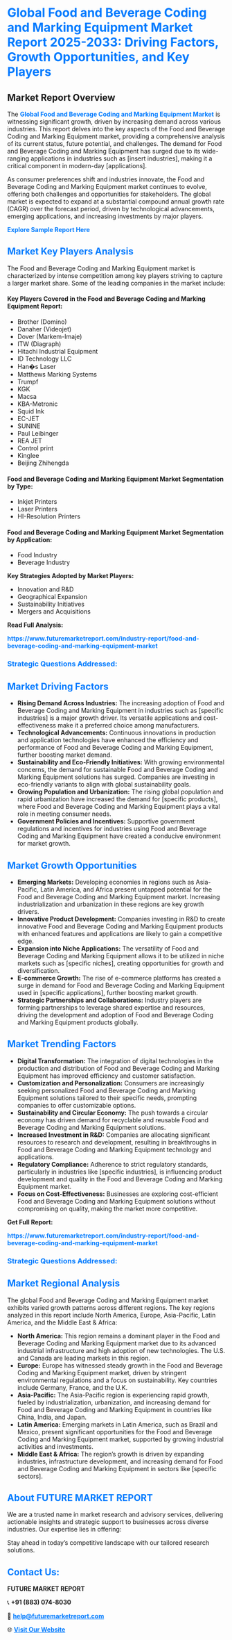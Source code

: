 <h1 style="color: #007BFF;">Global Food and Beverage Coding and Marking Equipment Market Report 2025-2033: Driving Factors, Growth Opportunities, and Key Players</h1>

<section id="overview">
<h2>Market Report Overview</h2>
<p>The <a href="https://www.futuremarketreport.com/industry-report/food-and-beverage-coding-and-marking-equipment-market" style="color: #007BFF; text-decoration: none;"><strong>Global Food and Beverage Coding and Marking Equipment Market</strong></a> is witnessing significant growth, driven by increasing demand across various industries. This report delves into the key aspects of the Food and Beverage Coding and Marking Equipment market, providing a comprehensive analysis of its current status, future potential, and challenges. The demand for Food and Beverage Coding and Marking Equipment has surged due to its wide-ranging applications in industries such as [insert industries], making it a critical component in modern-day [applications].</p>
<p>As consumer preferences shift and industries innovate, the Food and Beverage Coding and Marking Equipment market continues to evolve, offering both challenges and opportunities for stakeholders. The global market is expected to expand at a substantial compound annual growth rate (CAGR) over the forecast period, driven by technological advancements, emerging applications, and increasing investments by major players.</p>
</section>

<section id="overview">
<p><a href="https://www.futuremarketreport.com/request-sample/reportId=27044" style="color: #007BFF; text-decoration: none;"><strong>Explore Sample Report Here</strong></a></p>
</section>

<section id="key-players">
<h2 style="color: #007BFF;">Market Key Players Analysis</h2>
<p>The Food and Beverage Coding and Marking Equipment market is characterized by intense competition among key players striving to capture a larger market share. Some of the leading companies in the market include:</p>
<h4>Key Players Covered in the Food and Beverage Coding and Marking Equipment Report:</h4>
<ul><li>Brother (Domino)</li><li>Danaher (Videojet)</li><li>Dover (Markem-Imaje)</li><li>ITW (Diagraph)</li><li>Hitachi Industrial Equipment</li><li>ID Technology LLC</li><li>Han�s Laser</li><li>Matthews Marking Systems</li><li>Trumpf</li><li>KGK</li><li>Macsa</li><li>KBA-Metronic</li><li>Squid Ink</li><li>EC-JET</li><li>SUNINE</li><li>Paul Leibinger</li><li>REA JET</li><li>Control print</li><li>Kinglee</li><li>Beijing Zhihengda</li></ul>
<h4>Food and Beverage Coding and Marking Equipment Market Segmentation by Type:</h4>
<ul><li>Inkjet Printers</li><li>Laser Printers</li><li>HI-Resolution Printers</li></ul>

<h4>Food and Beverage Coding and Marking Equipment Market Segmentation by Application:</h4>
<ul><li>Food Industry</li><li>Beverage Industry</li></ul>
<p><strong>Key Strategies Adopted by Market Players:</strong></p>
<ul>
<li>Innovation and R&D</li>
<li>Geographical Expansion</li>
<li>Sustainability Initiatives</li>
<li>Mergers and Acquisitions</li>
</ul>
</section>

<section>
<p><strong>Read Full Analysis: </strong></p><a href="https://www.futuremarketreport.com/industry-report/food-and-beverage-coding-and-marking-equipment-market" style="color: #007BFF; text-decoration: none;"><strong>https://www.futuremarketreport.com/industry-report/food-and-beverage-coding-and-marking-equipment-market</strong></a>
<h3 style="color: #007BFF;">Strategic Questions Addressed:</h3>
</section>

<section id="driving-factors">
<h2 style="color: #007BFF;">Market Driving Factors</h2>
<ul>
<li><strong>Rising Demand Across Industries:</strong> The increasing adoption of Food and Beverage Coding and Marking Equipment in industries such as [specific industries] is a major growth driver. Its versatile applications and cost-effectiveness make it a preferred choice among manufacturers.</li>
<li><strong>Technological Advancements:</strong> Continuous innovations in production and application technologies have enhanced the efficiency and performance of Food and Beverage Coding and Marking Equipment, further boosting market demand.</li>
<li><strong>Sustainability and Eco-Friendly Initiatives:</strong> With growing environmental concerns, the demand for sustainable Food and Beverage Coding and Marking Equipment solutions has surged. Companies are investing in eco-friendly variants to align with global sustainability goals.</li>
<li><strong>Growing Population and Urbanization:</strong> The rising global population and rapid urbanization have increased the demand for [specific products], where Food and Beverage Coding and Marking Equipment plays a vital role in meeting consumer needs.</li>
<li><strong>Government Policies and Incentives:</strong> Supportive government regulations and incentives for industries using Food and Beverage Coding and Marking Equipment have created a conducive environment for market growth.</li>
</ul>
</section>

<section id="growth-opportunities">
<h2 style="color: #007BFF;">Market Growth Opportunities</h2>
<ul>
<li><strong>Emerging Markets:</strong> Developing economies in regions such as Asia-Pacific, Latin America, and Africa present untapped potential for the Food and Beverage Coding and Marking Equipment market. Increasing industrialization and urbanization in these regions are key growth drivers.</li>
<li><strong>Innovative Product Development:</strong> Companies investing in R&D to create innovative Food and Beverage Coding and Marking Equipment products with enhanced features and applications are likely to gain a competitive edge.</li>
<li><strong>Expansion into Niche Applications:</strong> The versatility of Food and Beverage Coding and Marking Equipment allows it to be utilized in niche markets such as [specific niches], creating opportunities for growth and diversification.</li>
<li><strong>E-commerce Growth:</strong> The rise of e-commerce platforms has created a surge in demand for Food and Beverage Coding and Marking Equipment used in [specific applications], further boosting market growth.</li>
<li><strong>Strategic Partnerships and Collaborations:</strong> Industry players are forming partnerships to leverage shared expertise and resources, driving the development and adoption of Food and Beverage Coding and Marking Equipment products globally.</li>
</ul>
</section>

<section id="trending-factors">
<h2 style="color: #007BFF;">Market Trending Factors</h2>
<ul>
<li><strong>Digital Transformation:</strong> The integration of digital technologies in the production and distribution of Food and Beverage Coding and Marking Equipment has improved efficiency and customer satisfaction.</li>
<li><strong>Customization and Personalization:</strong> Consumers are increasingly seeking personalized Food and Beverage Coding and Marking Equipment solutions tailored to their specific needs, prompting companies to offer customizable options.</li>
<li><strong>Sustainability and Circular Economy:</strong> The push towards a circular economy has driven demand for recyclable and reusable Food and Beverage Coding and Marking Equipment solutions.</li>
<li><strong>Increased Investment in R&D:</strong> Companies are allocating significant resources to research and development, resulting in breakthroughs in Food and Beverage Coding and Marking Equipment technology and applications.</li>
<li><strong>Regulatory Compliance:</strong> Adherence to strict regulatory standards, particularly in industries like [specific industries], is influencing product development and quality in the Food and Beverage Coding and Marking Equipment market.</li>
<li><strong>Focus on Cost-Effectiveness:</strong> Businesses are exploring cost-efficient Food and Beverage Coding and Marking Equipment solutions without compromising on quality, making the market more competitive.</li>
</ul>
</section>

<section>
<p><strong>Get Full Report: </strong></p><a href="https://www.futuremarketreport.com/industry-report/food-and-beverage-coding-and-marking-equipment-market" style="color: #007BFF; text-decoration: none;"><strong>https://www.futuremarketreport.com/industry-report/food-and-beverage-coding-and-marking-equipment-market</strong></a>
<h3 style="color: #007BFF;">Strategic Questions Addressed:</h3>
</section>


<section id="regional-analysis">
<h2 style="color: #007BFF;">Market Regional Analysis</h2>
<p>The global Food and Beverage Coding and Marking Equipment market exhibits varied growth patterns across different regions. The key regions analyzed in this report include North America, Europe, Asia-Pacific, Latin America, and the Middle East & Africa:</p>
<ul>
<li><strong>North America:</strong> This region remains a dominant player in the Food and Beverage Coding and Marking Equipment market due to its advanced industrial infrastructure and high adoption of new technologies. The U.S. and Canada are leading markets in this region.</li>
<li><strong>Europe:</strong> Europe has witnessed steady growth in the Food and Beverage Coding and Marking Equipment market, driven by stringent environmental regulations and a focus on sustainability. Key countries include Germany, France, and the U.K.</li>
<li><strong>Asia-Pacific:</strong> The Asia-Pacific region is experiencing rapid growth, fueled by industrialization, urbanization, and increasing demand for Food and Beverage Coding and Marking Equipment in countries like China, India, and Japan.</li>
<li><strong>Latin America:</strong> Emerging markets in Latin America, such as Brazil and Mexico, present significant opportunities for the Food and Beverage Coding and Marking Equipment market, supported by growing industrial activities and investments.</li>
<li><strong>Middle East & Africa:</strong> The region’s growth is driven by expanding industries, infrastructure development, and increasing demand for Food and Beverage Coding and Marking Equipment in sectors like [specific sectors].</li>
</ul>
</section>

<footer>
<h2 style="color: #007BFF;">About FUTURE MARKET REPORT</h2>
<p>We are a trusted name in market research and advisory services, delivering actionable insights and strategic support to businesses across diverse industries. Our expertise lies in offering:</p>

<p>Stay ahead in today’s competitive landscape with our tailored research solutions.</p>

<h2 style="color: #007BFF;">Contact Us:</h2>
<p><strong>FUTURE MARKET REPORT</strong></p>
<p>📞 <strong>+91 (883) 074-8030</strong></p>
<p>📧 <strong><a href="mailto:help@futuremarketreport.com" style="color: #007BFF;">help@futuremarketreport.com</a></strong></p>
<p>🌐 <strong><a href="https://www.futuremarketreport.com/" style="color: #007BFF;">Visit Our Website</a></strong></p>
</footer>